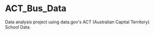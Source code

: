 # ACT_Bus_Data
Data analysis project using data.gov's ACT (Australian Capital Territory) School Data.
